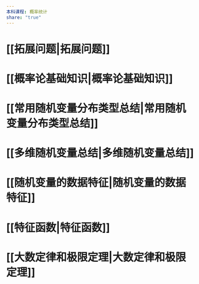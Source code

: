 ```yaml
---
本科课程: 概率统计
share: "true"
---
```

# [[拓展问题|拓展问题]]
# [[概率论基础知识|概率论基础知识]]
# [[常用随机变量分布类型总结|常用随机变量分布类型总结]]
# [[多维随机变量总结|多维随机变量总结]]

# [[随机变量的数据特征|随机变量的数据特征]]

# [[特征函数|特征函数]]

# [[大数定律和极限定理|大数定律和极限定理]]